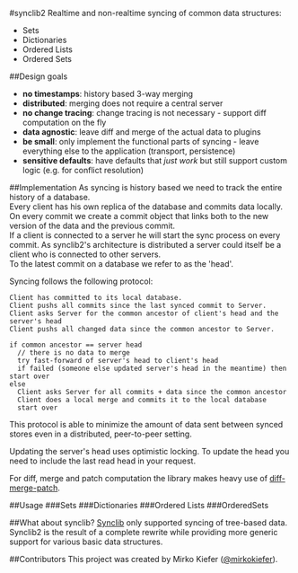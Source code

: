 #synclib2
Realtime and non-realtime syncing of common data structures:

- Sets
- Dictionaries
- Ordered Lists
- Ordered Sets

##Design goals
- **no timestamps**: history based 3-way merging
- **distributed**: merging does not require a central server
- **no change tracing**: change tracing is not necessary - support diff computation on the fly
- **data agnostic**: leave diff and merge of the actual data to plugins
- **be small**: only implement the functional parts of syncing - leave everything else to the application (transport, persistence)
- **sensitive defaults**: have defaults that *just work* but still support custom logic (e.g. for conflict resolution)

##Implementation
As syncing is history based we need to track the entire history of a database.  
Every client has his own replica of the database and commits data locally.  
On every commit we create a commit object that links both to the new version of the data and the previous commit.  
If a client is connected to a server he will start the sync process on every commit. As synclib2's architecture is distributed a server could itself be a client who is connected to other servers.  
To the latest commit on a database we refer to as the 'head'.

Syncing follows the following protocol:

```
Client has committed to its local database.
Client pushs all commits since the last synced commit to Server.
Client asks Server for the common ancestor of client's head and the server's head
Client pushs all changed data since the common ancestor to Server.

if common ancestor == server head
  // there is no data to merge
  try fast-forward of server's head to client's head
  if failed (someone else updated server's head in the meantime) then start over
else
  Client asks Server for all commits + data since the common ancestor
  Client does a local merge and commits it to the local database
  start over
```

This protocol is able to minimize the amount of data sent between synced stores even in a distributed, peer-to-peer setting.

Updating the server's head uses optimistic locking. To update the head you need to include the last read head in your request.

For diff, merge and patch computation the library makes heavy use of [diff-merge-patch](https://github.com/mirkok/diff-merge-patch).

##Usage
###Sets
###Dictionaries
###Ordered Lists
###OrderedSets

##What about synclib?
[Synclib](https://github.com/mirkok/synclib) only supported syncing of tree-based data. Synclib2 is the result of a complete rewrite while providing more generic support for various basic data structures.

##Contributors
This project was created by Mirko Kiefer ([@mirkokiefer](https://github.com/mirkokiefer)).
